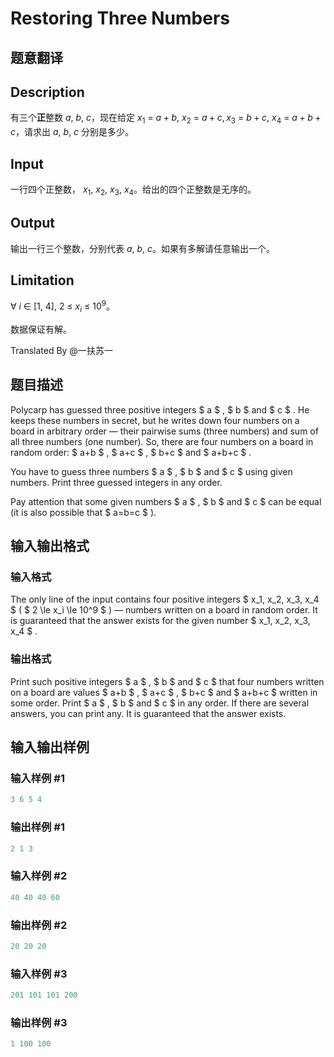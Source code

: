 # Restoring Three Numbers

## 题意翻译

## Description

有三个**正**整数 $a,~b,~c$，现在给定 $x_1~=~a + b,~x_2~=~a + c, x_3~=~b + c, ~x_4~=~a + b + c$，请求出 $a,~b,~c$ 分别是多少。

## Input

一行四个正整数， $x_1,~x_2,~x_3,~x_4$。给出的四个正整数是无序的。

## Output

输出一行三个整数，分别代表 $a,~b,~c$。如果有多解请任意输出一个。

## Limitation

$\forall~i~\in~[1,~4],~2~\leq~x_i~\leq~10^9$。

数据保证有解。

Translated By @一扶苏一

## 题目描述

Polycarp has guessed three positive integers $ a $ , $ b $ and $ c $ . He keeps these numbers in secret, but he writes down four numbers on a board in arbitrary order — their pairwise sums (three numbers) and sum of all three numbers (one number). So, there are four numbers on a board in random order: $ a+b $ , $ a+c $ , $ b+c $ and $ a+b+c $ .

You have to guess three numbers $ a $ , $ b $ and $ c $ using given numbers. Print three guessed integers in any order.

Pay attention that some given numbers $ a $ , $ b $ and $ c $ can be equal (it is also possible that $ a=b=c $ ).

## 输入输出格式

### 输入格式

The only line of the input contains four positive integers $ x_1, x_2, x_3, x_4 $ ( $ 2 \le x_i \le 10^9 $ ) — numbers written on a board in random order. It is guaranteed that the answer exists for the given number $ x_1, x_2, x_3, x_4 $ .

### 输出格式

Print such positive integers $ a $ , $ b $ and $ c $ that four numbers written on a board are values $ a+b $ , $ a+c $ , $ b+c $ and $ a+b+c $ written in some order. Print $ a $ , $ b $ and $ c $ in any order. If there are several answers, you can print any. It is guaranteed that the answer exists.

## 输入输出样例

### 输入样例 #1

```cpp
3 6 5 4

```
### 输出样例 #1

```cpp
2 1 3

```
### 输入样例 #2

```cpp
40 40 40 60

```
### 输出样例 #2

```cpp
20 20 20

```
### 输入样例 #3

```cpp
201 101 101 200

```
### 输出样例 #3

```cpp
1 100 100

```
